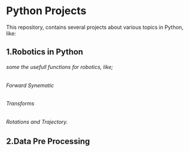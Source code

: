 # Python Projects
This repository, contains several projects about various topics in Python, like:

## 1.Robotics in Python
###### some the usefull functions for robotics, like;
###### Forward Synematic
###### Transforms
###### Rotations and Trajectory.

## 2.Data Pre Processing

